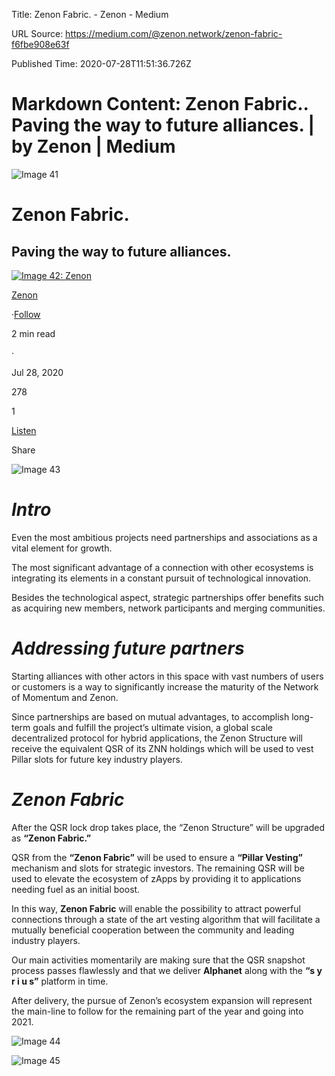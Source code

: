 Title: Zenon Fabric. - Zenon - Medium

URL Source: https://medium.com/@zenon.network/zenon-fabric-f6fbe908e63f

Published Time: 2020-07-28T11:51:36.726Z

Markdown Content:
Zenon Fabric.. Paving the way to future alliances. | by Zenon | Medium
===============

![Image 41](https://miro.medium.com/v2/resize:fill:32:32/1*dmbNkD5D-u45r44go_cf0g.png)

# Zenon Fabric.

## **Paving the way to future alliances.**

[![Image 42: Zenon](https://miro.medium.com/v2/resize:fill:44:44/1*rFXGQl3tfmku28AMjfzlAQ.png)](https://medium.com/@zenon.network?source=post_page---byline--f6fbe908e63f--------------------------------)

[Zenon](https://medium.com/@zenon.network?source=post_page---byline--f6fbe908e63f--------------------------------)

·[Follow](https://medium.com/m/signin?actionUrl=https%3A%2F%2Fmedium.com%2F_%2Fsubscribe%2Fuser%2F3a1121c12159&operation=register&redirect=https%3A%2F%2Fmedium.com%2F%40zenon.network%2Fzenon-fabric-f6fbe908e63f&user=Zenon&userId=3a1121c12159&source=post_page-3a1121c12159--byline--f6fbe908e63f---------------------post_header-----------)

2 min read

·

Jul 28, 2020

[](https://medium.com/m/signin?actionUrl=https%3A%2F%2Fmedium.com%2F_%2Fvote%2Fp%2Ff6fbe908e63f&operation=register&redirect=https%3A%2F%2Fmedium.com%2F%40zenon.network%2Fzenon-fabric-f6fbe908e63f&user=Zenon&userId=3a1121c12159&source=---header_actions--f6fbe908e63f---------------------clap_footer-----------)

278

1

[](https://medium.com/m/signin?actionUrl=https%3A%2F%2Fmedium.com%2F_%2Fbookmark%2Fp%2Ff6fbe908e63f&operation=register&redirect=https%3A%2F%2Fmedium.com%2F%40zenon.network%2Fzenon-fabric-f6fbe908e63f&source=---header_actions--f6fbe908e63f---------------------bookmark_footer-----------)

[Listen](https://medium.com/m/signin?actionUrl=https%3A%2F%2Fmedium.com%2Fplans%3Fdimension%3Dpost_audio_button%26postId%3Df6fbe908e63f&operation=register&redirect=https%3A%2F%2Fmedium.com%2F%40zenon.network%2Fzenon-fabric-f6fbe908e63f&source=---header_actions--f6fbe908e63f---------------------post_audio_button-----------)

Share

![Image 43](https://miro.medium.com/v2/resize:fit:700/1*pYGjbmBSp0BlUDAqSIg9UQ.png)

# **_Intro_**

Even the most ambitious projects need partnerships and associations as a vital element for growth.

The most significant advantage of a connection with other ecosystems is integrating its elements in a constant pursuit of technological innovation.

Besides the technological aspect, strategic partnerships offer benefits such as acquiring new members, network participants and merging communities.

# **_Addressing future partners_**

Starting alliances with other actors in this space with vast numbers of users or customers is a way to significantly increase the maturity of the Network of Momentum and Zenon.

Since partnerships are based on mutual advantages, to accomplish long-term goals and fulfill the project’s ultimate vision, a global scale decentralized protocol for hybrid applications, the Zenon Structure will receive the equivalent QSR of its ZNN holdings which will be used to vest Pillar slots for future key industry players.

# **_Zenon Fabric_**

After the QSR lock drop takes place, the “Zenon Structure” will be upgraded as **“Zenon Fabric.”**

QSR from the **“Zenon Fabric”** will be used to ensure a **“Pillar Vesting”** mechanism and slots for strategic investors. The remaining QSR will be used to elevate the ecosystem of zApps by providing it to applications needing fuel as an initial boost.

In this way, **Zenon Fabric** will enable the possibility to attract powerful connections through a state of the art vesting algorithm that will facilitate a mutually beneficial cooperation between the community and leading industry players.

Our main activities momentarily are making sure that the QSR snapshot process passes flawlessly and that we deliver **Alphanet** along with the **“s y r i u s”** platform in time.

After delivery, the pursue of Zenon’s ecosystem expansion will represent the main-line to follow for the remaining part of the year and going into 2021.

![Image 44](https://miro.medium.com/v2/resize:fit:700/1*Mmc7SKlNQixk84dA2gNNkw.jpeg)

![Image 45](https://miro.medium.com/v2/da:true/resize:fit:0/5c50caa54067fd622d2f0fac18392213bf92f6e2fae89b691e62bceb40885e74)
